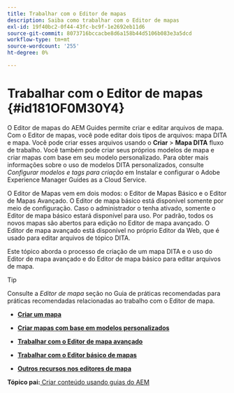 ```yaml
---
title: Trabalhar com o Editor de mapas
description: Saiba como trabalhar com o Editor de mapas
exl-id: 19f40bc2-0f44-43fc-bc9f-1e2692eb11d6
source-git-commit: 8073716bccacbe8d6a158b44d5106b083e3a5dcd
workflow-type: tm+mt
source-wordcount: '255'
ht-degree: 0%

---
```


# Trabalhar com o Editor de mapas {#id181OF0M30Y4}

O Editor de mapas do AEM Guides permite criar e editar arquivos de mapa. Com o Editor de mapas, você pode editar dois tipos de arquivos: mapa DITA e mapa. Você pode criar esses arquivos usando o **Criar** \> **Mapa DITA** fluxo de trabalho. Você também pode criar seus próprios modelos de mapa e criar mapas com base em seu modelo personalizado. Para obter mais informações sobre o uso de modelos DITA personalizados, consulte *Configurar modelos e tags para criação* em Instalar e configurar o Adobe Experience Manager Guides as a Cloud Service.

O Editor de Mapas vem em dois modos: o Editor de Mapas Básico e o Editor de Mapas Avançado. O Editor de mapa básico está disponível somente por meio de configuração. Caso o administrador o tenha ativado, somente o Editor de mapa básico estará disponível para uso. Por padrão, todos os novos mapas são abertos para edição no Editor de mapa avançado. O Editor de mapa avançado está disponível no próprio Editor da Web, que é usado para editar arquivos de tópico DITA.

Este tópico aborda o processo de criação de um mapa DITA e o uso do Editor de mapa avançado e do Editor de mapa básico para editar arquivos de mapa.

>[!TIP]
>
> Consulte a *Editor de mapa* seção no Guia de práticas recomendadas para práticas recomendadas relacionadas ao trabalho com o Editor de mapa.

- **[Criar um mapa](map-editor-create-map.md)**

- **[Criar mapas com base em modelos personalizados](create-maps-customized-templates.md)**

- **[Trabalhar com o Editor de mapa avançado](map-editor-advanced-map-editor.md)**

- **[Trabalhar com o Editor básico de mapas](map-editor-basic-map-editor.md)**

- **[Outros recursos nos editores de mapa](map-editor-other-features.md)**


**Tópico pai:**[ Criar conteúdo usando guias do AEM](authoring-content-xml-doc.md)
